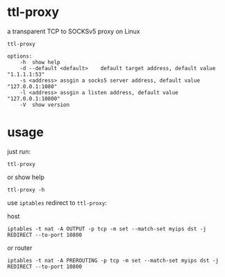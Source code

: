 # ttl-proxy

a transparent TCP to SOCKSv5 proxy on Linux

```text
ttl-proxy

options:
    -h  show help
    -d --default <default>    default target address, default value "1.1.1.1:53"
    -s <address> assgin a socks5 server address, default value "127.0.0.1:1080"
    -l <address> assgin a listen address, default value "127.0.0.1:10800"
    -V  show version
```

# usage

just run:

```shell
ttl-proxy
```

or show help

```shell
ttl-proxy -h
```

use `iptables` redirect to `ttl-proxy`:

host 
```shell
iptables -t nat -A OUTPUT -p tcp -m set --match-set myips dst -j REDIRECT --to-port 10800
```

or router
```shell
iptables -t nat -A PREROUTING -p tcp -m set --match-set myips dst -j REDIRECT --to-port 10800
```

